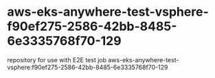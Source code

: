 # aws-eks-anywhere-test-vsphere-f90ef275-2586-42bb-8485-6e3335768f70-129
repository for use with E2E test job aws-eks-anywhere-test-vsphere:f90ef275-2586-42bb-8485-6e3335768f70-129
